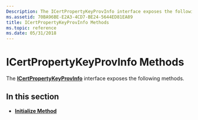 ```yaml
---
Description: The ICertPropertyKeyProvInfo interface exposes the following methods.
ms.assetid: 70BA96BE-E2A3-4CD7-BE24-5644ED81EA89
title: ICertPropertyKeyProvInfo Methods
ms.topic: reference
ms.date: 05/31/2018
---
```


# ICertPropertyKeyProvInfo Methods

The [**ICertPropertyKeyProvInfo**](/windows/desktop/api/CertEnroll/nn-certenroll-icertpropertykeyprovinfo) interface exposes the following methods.

## In this section

-   [**Initialize Method**](/windows/desktop/api/CertEnroll/nf-certenroll-icertpropertykeyprovinfo-initialize)

 

 




